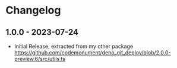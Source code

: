 # Changelog

## 1.0.0 - 2023-07-24

- Initial Release, extracted from my other package
  https://github.com/codemonument/deno_git_deploy/blob/2.0.0-preview.6/src/utils.ts
